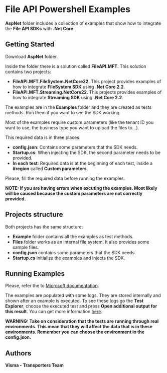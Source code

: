 # File API Powershell Examples

**AspNet** folder includes a collection of examples that show how to integrate the **File API SDKs** with **.Net Core**.

## Getting Started 

Download **AspNet** folder.

Inside the folder there is a solution called **FileAPI.MFT**. This solution contains two projects:
  - **FileAPI.MFT.FileSystem.NetCore22**. This project provides examples of how to integrate **FileSystem SDK** using **.Net Core 2.2**.
  - **FileAPI.MFT.Streaming.NetCore22**. This projects provides examples of how to integrate **Streaming SDK** using **.Net Core 2.2**.

The examples are in the **Examples** folder and they are created as tests methods. Run them if you want to see the SDK working.

Most of the examples require custom parameters (like the tenant ID you want to use, the business type you want to upload the files to...).

This required data is in three places:
  - **config.json**: Contains some parameters that the SDK needs.
  - **Startup.cs**: When injecting the SDK, the second parameter needs to be provided.
  - **In each test**: Required data is at the beginning of each test, inside a **#region** called **Custom parameters**.

Please, fill the required data before running the examples.

**NOTE: If you are having errors when excuting the examples. Most likely will be caused because the custom parameters are not correctly provided.**

## Projects structure

Both projects has the same structure:
  - **Example** folder contains all the examples as test methods.
  - **Files** folder works as an internal file system. It also provides some sample files.
  - **config.json** contains some parameters that the SDK needs.
  - **Startup.cs** initialize the examples and injects the SDK.

## Running Examples

Please, refer the to [Microsoft documentation](https://docs.microsoft.com/en-us/visualstudio/test/run-unit-tests-with-test-explorer?view=vs-2019).

The examples are populated with some logs. They are stored internally and shown after an example is executed. To see these logs go the **Test Explorer**, choose the executed test and press **Open additional output for this result**. You can get more information [here](https://xunit.net/docs/capturing-output).

**WARNING: Take on consideration that the tests are running through real environments. This mean that they will affect the data that is in these environments. Remember you can choose the environment in the config.json.**

## Authors

**Visma - Transporters Team**

